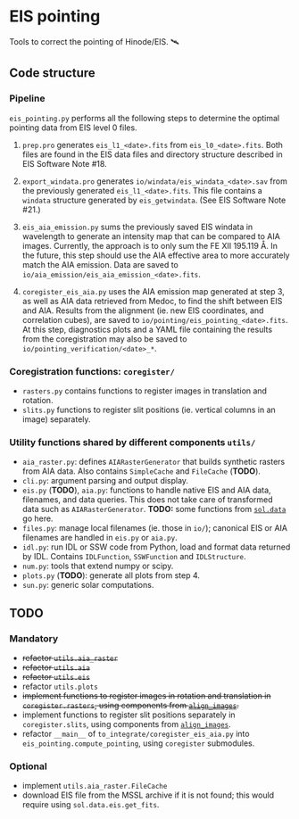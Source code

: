# EIS pointing

Tools to correct the pointing of Hinode/EIS. 🛰

## Code structure

### Pipeline

`eis_pointing.py` performs all the following steps to determine the optimal
pointing data from EIS level 0 files. 

1. `prep.pro` generates `eis_l1_<date>.fits` from `eis_l0_<date>.fits`. Both
   files are found in the EIS data files and directory structure described in
   EIS Software Note #18.

2. `export_windata.pro` generates `io/windata/eis_windata_<date>.sav` from the
   previously generated `eis_l1_<date>.fits`. This file contains a `windata`
   structure generated by `eis_getwindata`. (See EIS Software Note #21.)

3. `eis_aia_emission.py` sums the previously saved EIS windata in wavelength to
   generate an intensity map that can be compared to AIA images. Currently, the
   approach is to only sum the FE XII 195.119 Å. In the future, this step
   should use the AIA effective area to more accurately match the AIA emission.
   Data are saved to `io/aia_emission/eis_aia_emission_<date>.fits`.

4. `coregister_eis_aia.py` uses the AIA emission map generated at step 3, as
   well as AIA data retrieved from Medoc, to find the shift between EIS and
   AIA. Results from the alignment (ie. new EIS coordinates, and correlation
   cubes), are saved to `io/pointing/eis_pointing_<date>.fits`. At this step,
   diagnostics plots and a YAML file containing the results from the
   coregistration may also be saved to `io/pointing_verification/<date>_*`.

### Coregistration functions: `coregister/`

- `rasters.py` contains functions to register images in translation and
  rotation. 
- `slits.py` functions to register slit positions (ie. vertical columns in an
  image) separately.

### Utility functions shared by different components `utils/`

- `aia_raster.py`: defines `AIARasterGenerator` that builds synthetic rasters
  from AIA data. Also contains `SimpleCache` and `FileCache` (**TODO**).
- `cli.py`: argument parsing and output display.
- `eis.py` (**TODO**), `aia.py`: functions to handle native EIS and AIA data, filenames,
  and data queries. This does not take care of transformed data such as
  `AIARasterGenerator`.
  **TODO:** some functions from [`sol.data`] go here.
- `files.py`: manage local filenames (ie. those in `io/`); canonical EIS or AIA
  filenames are handled in `eis.py` or `aia.py`.
- `idl.py`: run IDL or SSW code from Python, load and format data returned by
  IDL. Contains `IDLFunction`, `SSWFunction` and `IDLStructure`.
- `num.py`: tools that extend numpy or scipy.
- `plots.py` (**TODO**): generate all plots from step 4.
- `sun.py`: generic solar computations.


[`align_images`]: https://git.ias.u-psud.fr/gpelouze/align_images
[`sol`]: https://git.ias.u-psud.fr/gpelouze/sol
[`sol.data`]: https://git.ias.u-psud.fr/gpelouze/sol/tree/master/data

## TODO

### Mandatory

- ~~refactor `utils.aia_raster`~~
- ~~refactor `utils.aia`~~
- ~~refactor `utils.eis`~~
- refactor `utils.plots`
- ~~implement functions to register images in rotation and translation in
  `coregister.rasters`, using components from [`align_images`].~~
- implement functions to register slit positions separately in
  `coregister.slits`, using components from [`align_images`].
- refactor `__main__` of `to_integrate/coregister_eis_aia.py` into
  `eis_pointing.compute_pointing`, using `coregister` submodules.

### Optional

- implement `utils.aia_raster.FileCache`
- download EIS file from the MSSL archive if it is not found; this would
  require using `sol.data.eis.get_fits`.
